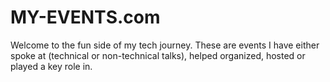 # MY-EVENTS.com
Welcome to the fun side of my tech journey. These are events I have either spoke at (technical or non-technical talks), helped organized, hosted or played a key role in.

